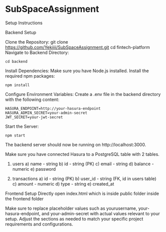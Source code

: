 # SubSpaceAssignment

Setup Instructions

Backend Setup

  Clone the Repository:
    git clone https://github.com/Yekiiii/SubSpaceAssignment.git
    cd fintech-platform
  Navigate to Backend Directory:

    cd backend
  Install Dependencies:
  Make sure you have Node.js installed. Install the required npm packages:

    npm install
  Configure Environment Variables:
  Create a .env file in the backend directory with the following content:

    HASURA_ENDPOINT=http://your-hasura-endpoint
    HASURA_ADMIN_SECRET=your-admin-secret
    JWT_SECRET=your-jwt-secret
  Start the Server:

    npm start
  The backend server should now be running on http://localhost:3000.
  
Make sure you have connected Hasura to a PostgreSQL table with 2 tables.
1) users 
a) name - string
b) id - string (PK)
c) email - string
d) balance - numeric
e) password

2) transactions
a) id - string (PK)
b) user_id - string (FK, id in users table)
c) amount - numeric
d) type - string
e) created_at


Frontend Setup
Directly open index.html which is inside public folder inside the frontend folder




Make sure to replace placeholder values such as yourusername, your-hasura-endpoint, and your-admin-secret with actual values relevant to your setup. Adjust the sections as needed to match your specific project requirements and configurations.

